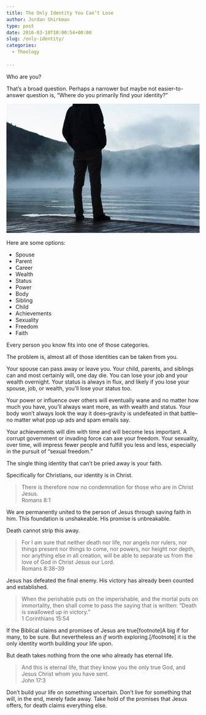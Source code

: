 ```yaml
---
title: The Only Identity You Can’t Lose
author: Jordan Shirkman
type: post
date: 2016-03-10T10:00:54+00:00
slug: /only-identity/
categories:
  - Theology

---
```

Who are you?

That’s a broad question. Perhaps a narrower but maybe not easier-to-answer question is, “Where do you primarily find your identity?”

![Image](/static/images/identity-700x467.jpeg)

Here are some options:

  * Spouse
  * Parent
  * Career
  * Wealth
  * Status
  * Power
  * Body
  * Sibling
  * Child
  * Achievements
  * Sexuality
  * Freedom
  * Faith

Every person you know fits into one of those categories.

The problem is, almost all of those identities can be taken from you.

Your spouse can pass away or leave you. Your child, parents, and siblings can and most certainly will, one day die. You can lose your job and your wealth overnight. Your status is always in flux, and likely if you lose your spouse, job, or wealth, you’ll lose your status too.

Your power or influence over others will eventually wane and no matter how much you have, you’ll always want more, as with wealth and status. Your body won’t always look the way it does–gravity is undefeated in that battle–no matter what pop up ads and spam emails say.

Your achievements will dim with time and will become less important. A corrupt government or invading force can axe your freedom. Your sexuality, over time, will impress fewer people and fulfill you less and less, especially in the pursuit of “sexual freedom.”

The single thing identity that can’t be pried away is your faith.

Specifically for Christians, our identity is in Christ.

> There is therefore now no condemnation for those who are in Christ Jesus.  
> Romans 8:1

We are permanently united to the person of Jesus through saving faith in him. This foundation is unshakeable. His promise is unbreakable.

Death cannot strip this away.

> For I am sure that neither death nor life, nor angels nor rulers, nor things present nor things to come, nor powers, nor height nor depth, nor anything else in all creation, will be able to separate us from the love of God in Christ Jesus our Lord.  
> Romans 8:38–39

Jesus has defeated the final enemy. His victory has already been counted and established.

> When the perishable puts on the imperishable, and the mortal puts on immortality, then shall come to pass the saying that is written: “Death is swallowed up in victory.”  
> 1 Corinthians 15:54

If the Biblical claims and promises of Jesus are true[footnote]A big if for many, to be sure. But nevertheless an _if_ worth exploring.[/footnote] it is the only identity worth building your life upon.

But death takes nothing from the one who already has eternal life.

> And this is eternal life, that they know you the only true God, and Jesus Christ whom you have sent.  
> John 17:3

Don’t build your life on something uncertain. Don’t live for something that will, in the end, merely fade away. Take hold of the promises that Jesus offers, for death claims everything else.